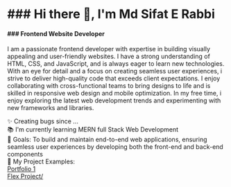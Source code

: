 <h1>### Hi there 👋, I'm Md Sifat E Rabbi</h1>
<h4>### Frontend Website Developer</h4>

<p>
  I am a passionate frontend developer with expertise in building visually appealing 
  and user-friendly websites. I have a strong understanding of HTML, CSS, and JavaScript, and
  is always eager to learn new technologies. With an eye for detail and a focus on creating 
  seamless user experiences, i strive to deliver high-quality code that exceeds client 
  expectations. I enjoy collaborating with cross-functional teams to bring designs to life 
  and is skilled in responsive web design and mobile optimization. In my free time, i enjoy
  exploring the latest web development trends and experimenting with new frameworks and libraries.
</p>

<p align="left">✨ Creating bugs since ...<br>📚 I'm currently learning MERN full Stack Web Development<br>🎯 Goals: To build and maintain end-to-end web applications, ensuring seamless user experiences by developing both the front-end and back-end components<br>🎲 My Project Examples: <br> <a href="https://srbd911.github.io/sifat-portfolio-1/" target="_blank">Portfolio 1</a><br><a href="https://srbd911.github.io/Flex_Project01/">Flex Project/</a></p>



